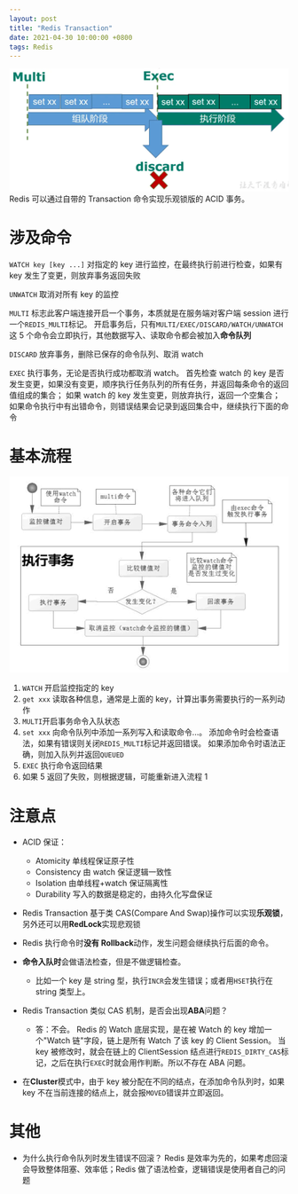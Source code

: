 ```yaml
---
layout: post
title: "Redis Transaction"
date: 2021-04-30 10:00:00 +0800
tags: Redis
---
```


![transaction](/assets/images/2021-04-30-Redis_Transaction_1.webp)
Redis 可以通过自带的 Transaction 命令实现乐观锁版的 ACID 事务。

# 涉及命令

`WATCH key [key ...]`
对指定的 key 进行监控，在最终执行前进行检查，如果有 key 发生了变更，则放弃事务返回失败

`UNWATCH`
取消对所有 key 的监控

`MULTI`
标志此客户端连接开启一个事务，本质就是在服务端对客户端 session 进行一个`REDIS_MULTI`标记。
开启事务后，只有`MULTI/EXEC/DISCARD/WATCH/UNWATCH`这 5 个命令会立即执行，其他数据写入、读取命令都会被加入**命令队列**

`DISCARD`
放弃事务，删除已保存的命令队列、取消 watch

`EXEC`
执行事务，无论是否执行成功都取消 watch。
首先检查 watch 的 key 是否发生变更，如果没有变更，顺序执行任务队列的所有任务，并返回每条命令的返回值组成的集合；
如果 watch 的 key 发生变更，则放弃执行，返回一个空集合；
如果命令执行中有出错命令，则错误结果会记录到返回集合中，继续执行下面的命令

# 基本流程

![transaction](/assets/images/2021-04-30-Redis_Transaction_2.png)

1. `WATCH` 开启监控指定的 key
2. `get xxx` 读取各种信息，通常是上面的 key，计算出事务需要执行的一系列动作
3. `MULTI`开启事务命令入队状态
4. `set xxx` 向命令队列中添加一系列写入和读取命令...。
   添加命令时会检查语法，如果有错误则关闭`REDIS_MULTI`标记并返回错误。
   如果添加命令时语法正确，则加入队列并返回`QUEUED`
5. `EXEC` 执行命令返回结果
6. 如果 5 返回了失败，则根据逻辑，可能重新进入流程 1

# 注意点

- ACID 保证：
  - Atomicity 单线程保证原子性
  - Consistency 由 watch 保证逻辑一致性
  - Isolation 由单线程+watch 保证隔离性
  - Durability 写入的数据是稳定的，由持久化写盘保证
- Redis Transaction 基于类 CAS(Compare And Swap)操作可以实现**乐观锁**，另外还可以用**RedLock**实现悲观锁
- Redis 执行命令时**没有 Rollback**动作，发生问题会继续执行后面的命令。
- **命令入队时**会做语法检查，但是不做逻辑检查。

  - 比如一个 key 是 string 型，执行`INCR`会发生错误；或者用`HSET`执行在 string 类型上。

- Redis Transaction 类似 CAS 机制，是否会出现**ABA**问题？

  - 答：不会。
    Redis 的 Watch 底层实现，是在被 Watch 的 key 增加一个"Watch 链"字段，链上是所有 Watch 了该 key 的 Client Session。
    当 key 被修改时，就会在链上的 ClientSession 结点进行`REDIS_DIRTY_CAS`标记，之后在执行`EXEC`时就会用作判断。所以不存在 ABA 问题。

- 在**Cluster**模式中，由于 key 被分配在不同的结点，在添加命令队列时，如果 key 不在当前连接的结点上，就会报`MOVED`错误并立即返回。

# 其他

- 为什么执行命令队列时发生错误不回滚？
  Redis 是效率为先的，如果考虑回滚会导致整体阻塞、效率低；Redis 做了语法检查，逻辑错误是使用者自己的问题
